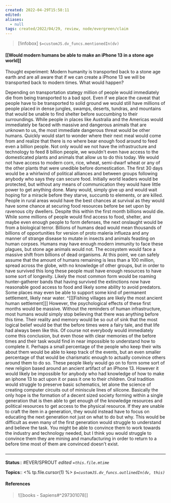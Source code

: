 ```yaml
---
created: 2022-04-29T15:58:11 
edited: 
aliases:
  - null
tags: created/2022/04/29, review, node/evergreen/claim
---
```

> [!infobox]
`$=customJS.dv_funcs.mentionedIn(dv)`

#### [[Would modern humans be able to make an iPhone 13 in a stone age world]]

Thought experiment:
Modern humanity is transported back to a stone age earth and are all aware that if we can create a iPhone 13 we will be transported back to modern times.
What would happen? 

Depending on transportation stategy million of people would immediately die from being transported to a bad spot. Even if we place the caveat that people have to be transported to solid ground we would still have millions of people placed in dense jungles, swamps, deserts, tundras, and mountains that would be unable to find shelter before succumbing to their surroundings.
While people in places like Australia and the Americas would immediately be faced with massive and dangerous animals that are unknown to us,
the most immediate dangerous threat would be other humans.
Quickly would start to wonder where their next meal would come from and realize that there is no where bear enough food around to feed even a billion people.
Not only would we not have the infrastructure and technology to feed 8 billion people, we wouldn't even have access to the domesticated plants and animals that allow us to do this today.
We would not have access to modern corn, rice, wheat, semi-dwarf wheat or any of the other plants that were unedible before domestication. 
The first 30 days would be a whirlwind of political alliances and between groups following anybody who says they can secure food.
Initially world leaders would be protected, but without any means of communication they would have little power to get anything done. 
Many would, simply give up and would wait hoping for a miracle before they starve, succumb to elements, or are killed.
People in rural areas would have the best chances at survival as they would have some chance at securing food resources before be set upon by ravenous city dwellers.
Despite this within the first month billions would die.
While some millions of people would find access to food, shelter, and maybe even enough people to form defenses, the next onslaught would be from a biological terror.
Billions of humans dead would mean thousands of billions of opportunities for version of proto maleria influeza and any manner of strange disease to mutate in insects and animals feasting on human corpses.
Humans may have enough modern immunity to face these plagues, but stone age animals would not.
The ecosystem would face a massive shift from billions of dead organisms.
At this point, we can safely assume that the amount of humans remaining is less than a 100 million,
spread across the globe, 
with no knowledge of other groups,
but in order to have survived this long these people must have enough resources to have some sort of longevity.
Likely the most common form would be roaming hunter-gatherer bands that having survived the extinctions now have reasonable good access to food and likely some ability to avoid predators. 
Some places may even be able to support some kind of permanent settlement, likely near water.
^[[[Fishing villages are likely the most ancient human settlement]]]
However, the psychological effects of these first months would be massive.
Without the reminders of human infrastructure, most humans would simply stop believing that there was anything before this time.
Their reality and memory would be so out of sink that the most logical belief would be that the before times were a fairy tale, and that life had always been like this.
Of course not everybody would immediately come this conclusion,
but even those with clear memories of the before times and their task would find in near impossible to understand how to complete it.
Perhaps a small percentage of the people who keep their wits about them would be able to keep track of the events, but an even smaller percentage of that would be charismatic enough to actually convince others around them to do so. 
These people likely would go on to form some sort of new religion based around an ancient artifact of an iPhone 13.
However it would likely be impossible for anybody who had knowledge of how to make an iphone 13 to act upon it or pass it one to their children. Oral tradition would struggle to preserve basic schematics, let alone the science of creating computer circuits out of miniscule lines of silicone.
Basically the only hope is the formation of a decent sized society forming within a single generation that is then able to get enough of the knowledge resources and political resources to get access to the physical resource.
If they are unable to craft the item in a generation, they would instead have to focus on educating the next generation not just on what to do but why.
This would be difficult as even many of the first generation would struggle to understand and believe the task.
You might be able to convince them to work towards the industry and technology needed, but I think you would struggle to convince them they are mining and manufacturing in order to return to a before time most of them are convinced doesn't exist.

### <hr class="footnote"/>

**Status**:: #EVER/SPROUT
*edited `=this.file.mtime`*

**Topics**:: <% tp.file.cursor(1) %>
*`$=customJS.dv_funcs.outlinedIn(dv, this)`*

#### References

> ![[books - Sapiens#^297301078]]
